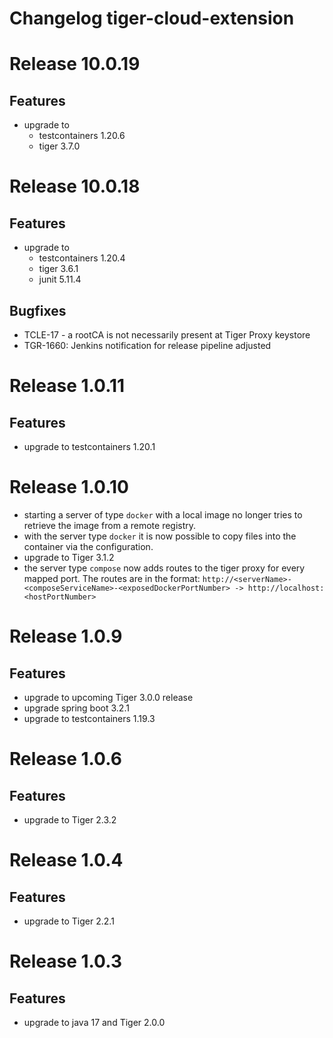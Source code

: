 # Changelog tiger-cloud-extension

# Release 10.0.19

## Features

* upgrade to
  * testcontainers 1.20.6
  * tiger 3.7.0

# Release 10.0.18

## Features

* upgrade to 
  * testcontainers 1.20.4
  * tiger 3.6.1
  * junit 5.11.4

## Bugfixes
* TCLE-17 - a rootCA is not necessarily present at Tiger Proxy keystore
* TGR-1660: Jenkins notification for release pipeline adjusted

# Release 1.0.11

## Features

* upgrade to testcontainers 1.20.1

# Release 1.0.10

* starting a server of type `docker` with a local image no longer tries to retrieve the image from a remote registry.
* with the server type `docker` it is now possible to copy files into the container via the configuration.
* upgrade to Tiger 3.1.2
* the server type `compose` now adds routes to the tiger proxy for every mapped port. The routes are in the format:
  `http://<serverName>-<composeServiceName>-<exposedDockerPortNumber> -> http://localhost:<hostPortNumber>`

# Release 1.0.9

## Features

* upgrade to upcoming Tiger 3.0.0 release
* upgrade spring boot 3.2.1
* upgrade to testcontainers 1.19.3

# Release 1.0.6

## Features

* upgrade to Tiger 2.3.2

# Release 1.0.4

## Features

* upgrade to Tiger 2.2.1

# Release 1.0.3

## Features

* upgrade to java 17 and Tiger 2.0.0

